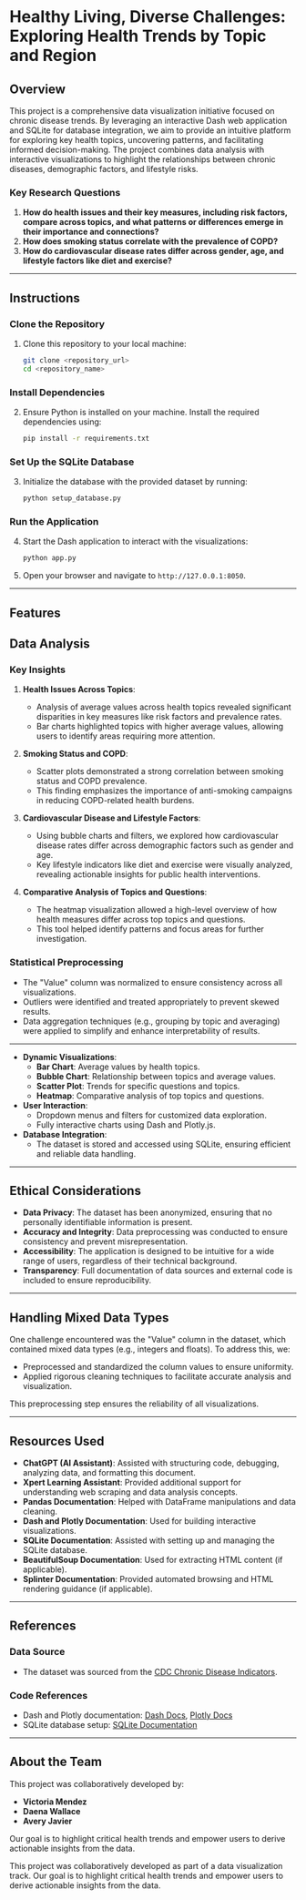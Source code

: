 # Healthy Living, Diverse Challenges: Exploring Health Trends by Topic and Region

## Overview

This project is a comprehensive data visualization initiative focused on chronic disease trends. By leveraging an interactive Dash web application and SQLite for database integration, we aim to provide an intuitive platform for exploring key health topics, uncovering patterns, and facilitating informed decision-making. The project combines data analysis with interactive visualizations to highlight the relationships between chronic diseases, demographic factors, and lifestyle risks.

### Key Research Questions

1. **How do health issues and their key measures, including risk factors, compare across topics, and what patterns or differences emerge in their importance and connections?**
2. **How does smoking status correlate with the prevalence of COPD?**
3. **How do cardiovascular disease rates differ across gender, age, and lifestyle factors like diet and exercise?**

---

## Instructions

### **Clone the Repository**
1. Clone this repository to your local machine:
   ```bash
   git clone <repository_url>
   cd <repository_name>
   ```

### **Install Dependencies**
2. Ensure Python is installed on your machine. Install the required dependencies using:
   ```bash
   pip install -r requirements.txt
   ```

### **Set Up the SQLite Database**
3. Initialize the database with the provided dataset by running:
   ```bash
   python setup_database.py
   ```

### **Run the Application**
4. Start the Dash application to interact with the visualizations:
   ```bash
   python app.py
   ```

5. Open your browser and navigate to `http://127.0.0.1:8050`.

---

## Features



## Data Analysis

### Key Insights

1. **Health Issues Across Topics**:
   - Analysis of average values across health topics revealed significant disparities in key measures like risk factors and prevalence rates.
   - Bar charts highlighted topics with higher average values, allowing users to identify areas requiring more attention.

2. **Smoking Status and COPD**:
   - Scatter plots demonstrated a strong correlation between smoking status and COPD prevalence.
   - This finding emphasizes the importance of anti-smoking campaigns in reducing COPD-related health burdens.

3. **Cardiovascular Disease and Lifestyle Factors**:
   - Using bubble charts and filters, we explored how cardiovascular disease rates differ across demographic factors such as gender and age.
   - Key lifestyle indicators like diet and exercise were visually analyzed, revealing actionable insights for public health interventions.

4. **Comparative Analysis of Topics and Questions**:
   - The heatmap visualization allowed a high-level overview of how health measures differ across top topics and questions.
   - This tool helped identify patterns and focus areas for further investigation.

### Statistical Preprocessing

- The "Value" column was normalized to ensure consistency across all visualizations.
- Outliers were identified and treated appropriately to prevent skewed results.
- Data aggregation techniques (e.g., grouping by topic and averaging) were applied to simplify and enhance interpretability of results.

---

- **Dynamic Visualizations**:
  - **Bar Chart**: Average values by health topics.
  - **Bubble Chart**: Relationship between topics and average values.
  - **Scatter Plot**: Trends for specific questions and topics.
  - **Heatmap**: Comparative analysis of top topics and questions.
- **User Interaction**:
  - Dropdown menus and filters for customized data exploration.
  - Fully interactive charts using Dash and Plotly.js.
- **Database Integration**:
  - The dataset is stored and accessed using SQLite, ensuring efficient and reliable data handling.

---

## Ethical Considerations

- **Data Privacy**: The dataset has been anonymized, ensuring that no personally identifiable information is present.
- **Accuracy and Integrity**: Data preprocessing was conducted to ensure consistency and prevent misrepresentation.
- **Accessibility**: The application is designed to be intuitive for a wide range of users, regardless of their technical background.
- **Transparency**: Full documentation of data sources and external code is included to ensure reproducibility.

---

## Handling Mixed Data Types

One challenge encountered was the "Value" column in the dataset, which contained mixed data types (e.g., integers and floats). To address this, we:
- Preprocessed and standardized the column values to ensure uniformity.
- Applied rigorous cleaning techniques to facilitate accurate analysis and visualization.

This preprocessing step ensures the reliability of all visualizations.

---

## Resources Used

- **ChatGPT (AI Assistant)**: Assisted with structuring code, debugging, analyzing data, and formatting this document.
- **Xpert Learning Assistant**: Provided additional support for understanding web scraping and data analysis concepts.
- **Pandas Documentation**: Helped with DataFrame manipulations and data cleaning.
- **Dash and Plotly Documentation**: Used for building interactive visualizations.
- **SQLite Documentation**: Assisted with setting up and managing the SQLite database.
- **BeautifulSoup Documentation**: Used for extracting HTML content (if applicable).
- **Splinter Documentation**: Provided automated browsing and HTML rendering guidance (if applicable).

---

## References

### **Data Source**
- The dataset was sourced from the [CDC Chronic Disease Indicators](https://chronicdata.cdc.gov/).

### **Code References**
- Dash and Plotly documentation: [Dash Docs](https://dash.plotly.com/), [Plotly Docs](https://plotly.com/python/)
- SQLite database setup: [SQLite Documentation](https://www.sqlite.org/docs.html)

---

## About the Team

This project was collaboratively developed by:

- **Victoria Mendez**
- **Daena Wallace**
- **Avery Javier**

Our goal is to highlight critical health trends and empower users to derive actionable insights from the data.

This project was collaboratively developed as part of a data visualization track. Our goal is to highlight critical health trends and empower users to derive actionable insights from the data.

